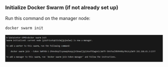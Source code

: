 ### **Initialize Docker Swarm (if not already set up)**
 
 Run this command on the manager node:  
 
 ```cmd 
 docker swarm init
 ```


![alt text](ref-img\swarm-init.png)